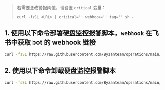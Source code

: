 > 若需要更改警报阈值，请设置 `critical` 变量：
> 
> `curl -fsSL <URL> | critical='' webhook='' tag='' sh -`

## 1. 使用以下命令部署硬盘监控报警脚本，`webhook` 在飞书中获取 bot 的 webhook 链接
```bash
curl -fsSL https://raw.githubusercontent.com/Byzanteam/operations/main/disk_check/install.sh | webhook='' tag='' sh -
```

## 2. 使用以下命令卸载硬盘监控报警脚本
```bash
curl -fsSL https://raw.githubusercontent.com/Byzanteam/operations/main/disk_check/install.sh | deploy=uninstall sh -
```
